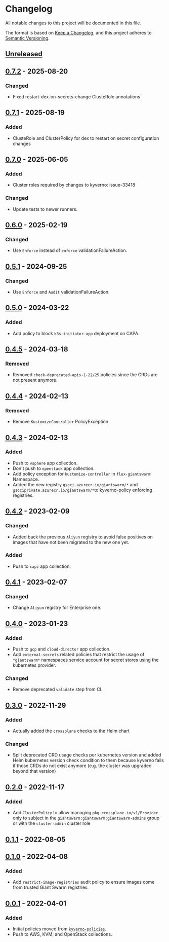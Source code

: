 # Changelog

All notable changes to this project will be documented in this file.

The format is based on [Keep a Changelog](https://keepachangelog.com/en/1.0.0/),
and this project adheres to [Semantic Versioning](https://semver.org/spec/v2.0.0.html).

## [Unreleased]

## [0.7.2] - 2025-08-20

### Changed

- Fixed restart-dex-on-secrets-change ClusteRole annotations

## [0.7.1] - 2025-08-19

### Added

- ClusteRole and ClusterPolicy for dex to restart on secret configuration changes

## [0.7.0] - 2025-06-05

### Added

- Cluster roles required by changes to kyverno: issue-33418

### Changed

- Update tests to newer runners.

## [0.6.0] - 2025-02-19

### Changed

- Use `Enforce` instead of `enforce` validationFailureAction.

## [0.5.1] - 2024-09-25

### Changed

- Use `Enforce` and `Audit` validationFailureAction.

## [0.5.0] - 2024-03-22

### Added

- Add policy to block `k8s-initiator-app` deployment on CAPA.

## [0.4.5] - 2024-03-18

### Removed

- Removed `check-deprecated-apis-1-22/25` policies since the CRDs are not present anymore.

## [0.4.4] - 2024-02-13

### Removed

- Remove `KustomizeController` PolicyException.

## [0.4.3] - 2024-02-13

### Added

- Push to `vsphere` app collection.
- Don't push to `openstack` app collection.
- Add policy exception for `kustomize-controller` in `flux-giantswarm` Namespace.
- Added the new registry `gsoci.azurecr.io/giantswarm/*` and `gsociprivate.azurecr.io/giantswarm/*`to kyverno-policy enforcing registries.

## [0.4.2] - 2023-02-09

### Changed

- Added back the previous `Aliyun` registry to avoid false positives on images that have not been migrated to the new one yet.

### Added

- Push to `capz` app collection.

## [0.4.1] - 2023-02-07

### Changed

- Change `Aliyun` registry for Enterprise one.

## [0.4.0] - 2023-01-23

### Added

- Push to `gcp` and `cloud-director` app collection.
- Add `external-secrets` related policies that restrict the usage of `*giantswarm*` namespaces service account for secret stores using the kubernetes provider.

### Changed

- Remove deprecated `validate` step from CI.

## [0.3.0] - 2022-11-29

### Added

- Actually added the `crossplane` checks to the Helm chart

### Changed

- Split deprecated CRD usage checks per kubernetes version and added Helm kubernetes version check condition to them because kyverno fails if those CRDs do not exist anymore (e.g. the cluster was upgraded beyond that version)

## [0.2.0] - 2022-11-17

### Added

- Add `ClusterPolicy` to allow managing `pkg.crossplane.io/v1/Provider` only to subject in the `giantswarm:giantswarm:giantswarm-admins` group or with the `cluster-admin` cluster role

## [0.1.1] - 2022-08-05

## [0.1.0] - 2022-04-08

### Added

- Add `restrict-image-registries` audit policy to ensure images come from trusted Giant Swarm registries.

## [0.0.1] - 2022-04-01

### Added

- Initial policies moved from [`kyverno-policies`](https://github.com/giantswarm/kyverno-policies).
- Push to AWS, KVM, and OpenStack collections.

[Unreleased]: https://github.com/giantswarm/kyverno-policies-dx/compare/v0.7.2...HEAD
[0.7.2]: https://github.com/giantswarm/kyverno-policies-dx/compare/v0.7.1...v0.7.2
[0.7.1]: https://github.com/giantswarm/kyverno-policies-dx/compare/v0.7.0...v0.7.1
[0.7.0]: https://github.com/giantswarm/kyverno-policies-dx/compare/v0.6.0...v0.7.0
[0.6.0]: https://github.com/giantswarm/kyverno-policies-dx/compare/v0.5.1...v0.6.0
[0.5.1]: https://github.com/giantswarm/kyverno-policies-dx/compare/v0.5.0...v0.5.1
[0.5.0]: https://github.com/giantswarm/kyverno-policies-dx/compare/v0.4.5...v0.5.0
[0.4.5]: https://github.com/giantswarm/kyverno-policies-dx/compare/v0.4.4...v0.4.5
[0.4.4]: https://github.com/giantswarm/kyverno-policies-dx/compare/v0.4.3...v0.4.4
[0.4.3]: https://github.com/giantswarm/kyverno-policies-dx/compare/v0.4.2...v0.4.3
[0.4.2]: https://github.com/giantswarm/kyverno-policies-dx/compare/v0.4.1...v0.4.2
[0.4.1]: https://github.com/giantswarm/kyverno-policies-dx/compare/v0.4.0...v0.4.1
[0.4.0]: https://github.com/giantswarm/kyverno-policies-dx/compare/v0.3.0...v0.4.0
[0.3.0]: https://github.com/giantswarm/kyverno-policies-dx/compare/v0.2.0...v0.3.0
[0.2.0]: https://github.com/giantswarm/kyverno-policies-dx/compare/v0.1.1...v0.2.0
[0.1.1]: https://github.com/giantswarm/kyverno-policies-dx/compare/v0.1.0...v0.1.1
[0.1.0]: https://github.com/giantswarm/kyverno-policies-dx/compare/v0.0.1...v0.1.0
[0.0.1]: https://github.com/giantswarm/kyverno-policies-dx/releases/tag/v0.0.1

